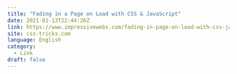 ```yaml
---
title: "Fading in a Page on Load with CSS & JavaScript"
date: 2021-01-13T22:44:26Z
link: https://www.impressivewebs.com/fading-in-page-on-load-with-css-javascript/?utm_medium=RSS&utm_source=news.12bit.vn
site: css-tricks.com
language: English
category:
  - Link
draft: false
---
```


